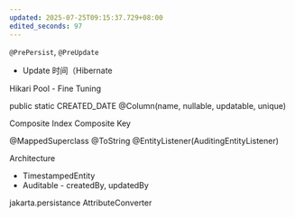 ```yaml
---
updated: 2025-07-25T09:15:37.729+08:00
edited_seconds: 97
---
```

`@PrePersist`, `@PreUpdate`
- Update 时间（Hibernate

Hikari Pool - Fine Tuning

public static CREATED_DATE
@Column(name, nullable, updatable, unique)

Composite Index
Composite Key

@MappedSuperclass
@ToString
@EntityListener(AuditingEntityListener)


Architecture

- TimestampedEntity
- Auditable - createdBy, updatedBy

jakarta.persistance
AttributeConverter